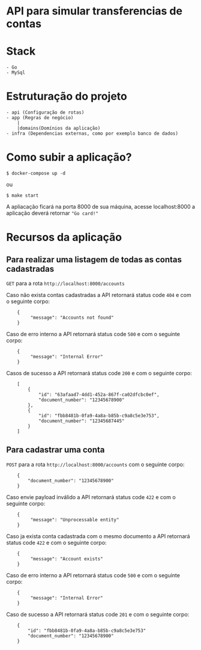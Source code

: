 # API para simular transferencias de contas

# Stack
    - Go
    - MySql

# Estruturação do projeto
    - api (Configuração de rotas)
    - app (Regras de negócio)
        |
        |domains(Domínios da aplicação)
    - infra (Dependencias externas, como por exemplo banco de dados)

# Como subir a aplicação?
```shell
$ docker-compose up -d
```
ou
```shell
$ make start
```

A apliacação ficará na porta 8000 de sua máquina, acesse localhost:8000 a aplicação deverá retornar `"Go card!"`

# Recursos da aplicação

## Para realizar uma listagem de todas as contas cadastradas
`GET` para a rota `http://localhost:8000/accounts`

Caso não exista contas cadastradas a API retornará status code `404` e com o seguinte corpo: 
```
    {
         "message": "Accounts not found"
    }
```

Caso de erro interno a API retornará status code `500` e com o seguinte corpo:
```
    {
         "message": "Internal Error"
    }
```

Casos de sucesso a API retornará status code `200` e com o seguinte corpo:
```
    [
        {
            "id": "63afaad7-4dd1-452a-867f-ca02dfcbc0ef",
            "document_number": "12345678900"
        },
        {
            "id": "fbb8481b-0fa9-4a8a-b85b-c9a8c5e3e753",
            "document_number": "12345687445"
        }
    ]
```

## Para cadastrar uma conta
`POST` para a rota `http://localhost:8000/accounts` com o seguinte corpo: 
```
    {
	    "document_number": "12345678900"
    }
```

 Caso envie payload inválido a API retornará status code `422` e com o seguinte corpo: 
```
    {
         "message": "Unprocessable entity"
    }
```

 Caso ja exista conta cadastrada com o mesmo documento a API retornará status code `422` e com o seguinte corpo: 
```
    {
         "message": "Account exists"
    }
```

Caso de erro interno a API retornará status code `500` e com o seguinte corpo:
```
    {
         "message": "Internal Error"
    }
```

Caso de sucesso a API retornará status code `201` e com o seguinte corpo:
```
    {
        "id": "fbb8481b-0fa9-4a8a-b85b-c9a8c5e3e753"
        "document_number": "12345678900"
    }
```